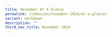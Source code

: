 ```yaml
---
title: November At A Glance
permalink: /cohesion/november-2024/at-a-glance/
variant: markdown
description: ""
third_nav_title: November 2024
---
```

